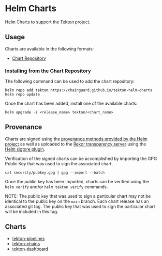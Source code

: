 # Helm Charts


[Helm](https://helm.sh) Charts to support the [Tekton](https://tekton.dev/) project.

## Usage

Charts are available in the following formats:

* [Chart Repository](https://helm.sh/docs/topics/chart_repository/)

### Installing from the Chart Repository

The following command can be used to add the chart repository:

```shell
helm repo add tekton https://chainguard.github.io/tekton-helm-charts
helm repo update
```

Once the chart has been added, install one of the available charts:

```shell
helm upgrade -i <release_name> tekton/<chart_name>
```


## Provenance

Charts are signed using the [provenance methods provided by the Helm project](https://helm.sh/docs/topics/provenance/) as well as uploaded to the [Rekor transparency server](https://github.com/sigstore/rekor) using the [Helm sigtore plugin](https://github.com/sigstore/helm-sigstore).

Verification of the signed charts can be accomplished by importing the GPG Public Key that was used to sign the associated chart.

```shell
cat security/pubkey.gpg | gpg --import --batch
```

Once the public key has been imported, charts can be verified using the `helm verify` and/or `helm tekton verify` commands.

NOTE: The public key that was used to sign a particular chart may not be identical to the public key on the `main` branch. Each chart release has an associated git tag. The public key that was used to sign the particular chart will be included in this tag.

## Charts

* [tekton-pipelines](charts/tekton-pipelines)
* [tekton-chains](charts/tekton-chains)
* [tekton-dashboard](charts/tekton-dashboard)
